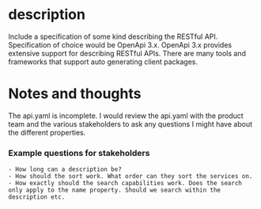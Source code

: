 # description
Include a specification of some kind describing the RESTful API. Specification of choice would be OpenApi 3.x. OpenApi 3.x provides extensive support for describing RESTful APIs. There are many tools and frameworks that support auto generating client packages.

# Notes and thoughts
The api.yaml is incomplete. I would review the api.yaml with the product team and the various stakeholders to ask any questions I might have about the different properties.

### Example questions for stakeholders
    - How long can a description be?
    - How should the sort work. What order can they sort the services on.
    - How exactly should the search capabilities work. Does the search only apply to the name property. Should we search within the description etc.
